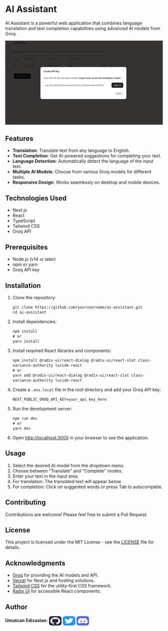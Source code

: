 # AI Assistant

AI Assistant is a powerful web application that combines language translation and text completion capabilities using advanced AI models from Groq.

![Byte Terminal Screenshot](Animation.gif)


## Features

- **Translation**: Translate text from any language to English.
- **Text Completion**: Get AI-powered suggestions for completing your text.
- **Language Detection**: Automatically detect the language of the input text.
- **Multiple AI Models**: Choose from various Groq models for different tasks.
- **Responsive Design**: Works seamlessly on desktop and mobile devices.

## Technologies Used

- Next.js
- React
- TypeScript
- Tailwind CSS
- Groq API

## Prerequisites

- Node.js (v14 or later)
- npm or yarn
- Groq API key

## Installation

1. Clone the repository:
   ```
   git clone https://github.com/yourusername/ai-assistant.git
   cd ai-assistant
   ```

2. Install dependencies:
   ```
   npm install
   # or
   yarn install
   ```

3. Install required React libraries and components:
   ```
   npm install @radix-ui/react-dialog @radix-ui/react-slot class-variance-authority lucide-react
   # or
   yarn add @radix-ui/react-dialog @radix-ui/react-slot class-variance-authority lucide-react
   ```

4. Create a `.env.local` file in the root directory and add your Groq API key:
   ```
   NEXT_PUBLIC_GROQ_API_KEY=your_api_key_here
   ```

5. Run the development server:
   ```
   npm run dev
   # or
   yarn dev
   ```

6. Open [http://localhost:3000](http://localhost:3000) in your browser to see the application.

## Usage

1. Select the desired AI model from the dropdown menu.
2. Choose between "Translate" and "Complete" modes.
3. Enter your text in the input area.
4. For translation: The translated text will appear below.
5. For completion: Click on suggested words or press Tab to autocomplete.

## Contributing

Contributions are welcome! Please feel free to submit a Pull Request.

## License

This project is licensed under the MIT License - see the [LICENSE](LICENSE) file for details.

## Acknowledgments

- [Groq](https://groq.com/) for providing the AI models and API.
- [Vercel](https://vercel.com/) for Next.js and hosting solutions.
- [Tailwind CSS](https://tailwindcss.com/) for the utility-first CSS framework.
- [Radix UI](https://www.radix-ui.com/) for accessible React components.

## Author

<p align="left">
<b>Umutcan Edizaslan:</b>
<a href="https://github.com/U-C4N" target="blank"><img align="center" src="https://raw.githubusercontent.com/tandpfun/skill-icons/main/icons/Github-Dark.svg" alt="TutTrue" height="30" width="40" /></a>
<a href="https://x.com/UEdizaslan" target="blank"><img align="center" src="https://raw.githubusercontent.com/tandpfun/skill-icons/main/icons/Twitter.svg" height="30" width="40" /></a>
<a href="https://discord.gg/2Tutcj6u" target="blank"><img align="center" src="https://raw.githubusercontent.com/tandpfun/skill-icons/main/icons/Discord.svg" height="30" width="40" /></a>
</p>
